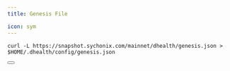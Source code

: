 ```yaml
---
title: Genesis File

icon: sym
---
```


<div class="code-block-wrapper"><!-- Note: Change nodename and $HOME/.binary -->
  <pre><code>curl -L https://snapshot.sychonix.com/mainnet/dhealth/genesis.json > $HOME/.dhealth/config/genesis.json</code></pre>
  <button class="copy-btn"><i class="fas fa-copy"></i></button>
</div>
